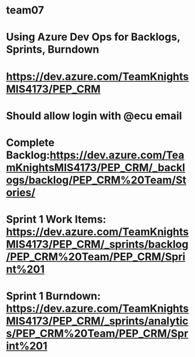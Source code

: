 # team07

# Using Azure Dev Ops for Backlogs, Sprints, Burndown
# https://dev.azure.com/TeamKnightsMIS4173/PEP_CRM

# Should allow login with @ecu email

# Complete Backlog:https://dev.azure.com/TeamKnightsMIS4173/PEP_CRM/_backlogs/backlog/PEP_CRM%20Team/Stories/
# Sprint 1 Work Items: https://dev.azure.com/TeamKnightsMIS4173/PEP_CRM/_sprints/backlog/PEP_CRM%20Team/PEP_CRM/Sprint%201
# Sprint 1 Burndown: https://dev.azure.com/TeamKnightsMIS4173/PEP_CRM/_sprints/analytics/PEP_CRM%20Team/PEP_CRM/Sprint%201

